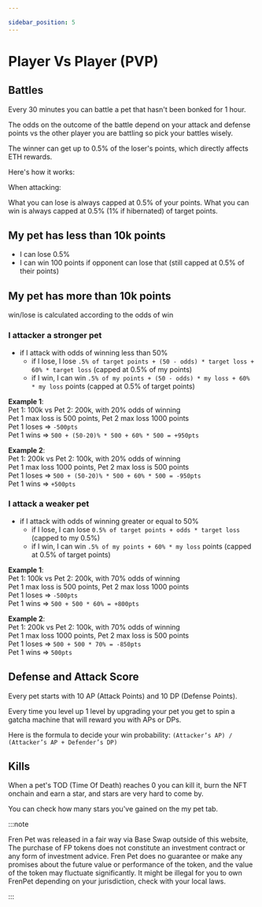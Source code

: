 ```yaml
---

sidebar_position: 5
---
```




# Player Vs Player (PVP)

## Battles

Every 30 minutes you can battle a pet that hasn't been bonked for 1 hour.

The odds on the outcome of the battle depend on your attack and defense points vs the other player you are battling so pick your battles wisely.

The winner can get up to 0.5% of the loser's points, which directly affects ETH rewards.

Here's how it works:

When attacking:

What you can lose is always capped  at 0.5% of your points.
What you can win is always capped at 0.5% (1% if hibernated) of target points.

## My pet has less than 10k points
  - I can lose 0.5%
  - I can win 100 points if opponent can lose that (still capped at 0.5% of their points)

## My pet has more than 10k points

win/lose is calculated according to the odds of win

### I attacker a stronger pet 
  - if I attack with odds of winning less than 50%
    - if I lose, I lose `.5% of target points + (50 - odds) * target loss + 60% * target loss` (capped at 0.5% of my points)
    - if I win, I can win `.5% of my points + (50 - odds) * my loss + 60% * my loss` points (capped at 0.5% of target points)

**Example 1**:  
Pet 1: 100k vs Pet 2: 200k, with 20% odds of winning  
Pet 1 max loss is 500 points, Pet 2 max loss 1000 points  
Pet 1 loses => `-500pts`  
Pet 1 wins => `500 + (50-20)% * 500 + 60% * 500 = +950pts` 

**Example 2**:   
Pet 1: 200k vs Pet 2: 100k, with 20% odds of winning  
Pet 1 max loss 1000 points, Pet 2 max loss is 500 points  
Pet 1 loses => `500 + (50-20)% * 500 + 60% * 500 = -950pts`   
Pet 1 wins => `+500pts `  
    
### I attack a weaker pet

  - if I attack with odds of winning greater or equal to 50%
    - if I lose, I can lose `0.5% of target points + odds * target loss` (capped to my 0.5%)
    - if I win, I can win `.5% of my points + 60% * my loss` points (capped at 0.5% of target points)

**Example 1**:  
Pet 1: 100k vs Pet 2: 200k, with 70% odds of winning  
Pet 1 max loss is 500 points, Pet 2 max loss 1000 points  
Pet 1 loses => `-500pts`   
Pet 1 wins => `500 + 500 * 60% = +800pts`  

**Example 2**:  
Pet 1: 200k vs Pet 2: 100k, with 70% odds of winning  
Pet 1 max loss 1000 points, Pet 2 max loss is 500 points  
Pet 1 loses => `500 + 500 * 70% = -850pts`  
Pet 1 wins => `500pts`  

## Defense and Attack Score

Every pet starts with 10 AP (Attack Points) and 10 DP (Defense Points).

Every time you level up 1 level by upgrading your pet you get to spin a gatcha machine that will reward you with APs or DPs.

Here is the formula to decide your win probability: `(Attacker’s AP) / (Attacker’s AP + Defender’s DP)`

## Kills

When a pet's TOD (Time Of Death) reaches 0 you can kill it, burn the NFT onchain and earn a star, and stars are very hard to come by.

You can check how many stars you've gained on the my pet tab.

:::note

Fren Pet was released in a fair way via Base Swap outside of this website, The purchase of FP tokens does not constitute an investment contract or any form of investment advice. Fren Pet does no guarantee or make any promises about the future value or performance of the token, and the value of the token may fluctuate significantly. It might be illegal for you to own FrenPet depending on your jurisdiction, check with your local laws.

:::
